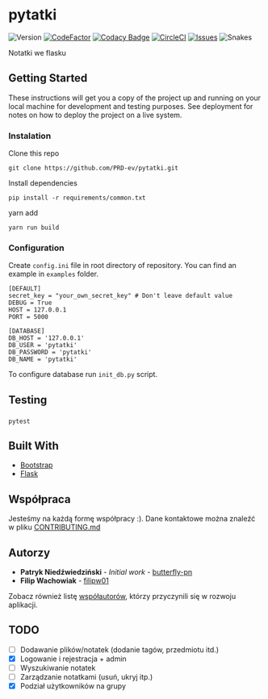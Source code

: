 # pytatki
![Version](https://img.shields.io/badge/version-1.0b0-orange.svg)
[![CodeFactor](https://www.codefactor.io/repository/github/PRD-ev/pytatki/badge)](https://www.codefactor.io/repository/github/PRD-ev/pytatki)
[![Codacy Badge](https://api.codacy.com/project/badge/Grade/888414de92604fbbbd46b42c04e96e81)](https://www.codacy.com/app/pniedzwiedzinski19/pytatki?utm_source=github.com&amp;utm_medium=referral&amp;utm_content=butterfly-pn/pytatki&amp;utm_campaign=Badge_Grade)
[![CircleCI](https://circleci.com/gh/PRD-ev/pytatki/tree/master.svg?style=svg)](https://circleci.com/gh/PRD-ev/pytatki/tree/master)
[![Issues](https://img.shields.io/github/issues/PRD-ev/pytatki.svg)](https://github.com/PRD-ev/pytatki/issues)
![Snakes](https://img.shields.io/badge/w%C4%99%C5%BCe%20s%C4%85-jadowite-blue.svg)

Notatki we flasku

## Getting Started

These instructions will get you a copy of the project up and running on your local machine for development and testing purposes. See deployment for notes on how to deploy the project on a live system.

### Instalation

Clone this repo
```
git clone https://github.com/PRD-ev/pytatki.git
```
Install dependencies
```
pip install -r requirements/common.txt
```
yarn add
```
yarn run build
```
### Configuration
Create `config.ini` file in root directory of repository. You can find an example in `examples` folder.


```
[DEFAULT]
secret_key = "your_own_secret_key" # Don't leave default value
DEBUG = True
HOST = 127.0.0.1
PORT = 5000

[DATABASE]
DB_HOST = '127.0.0.1'
DB_USER = 'pytatki'
DB_PASSWORD = 'pytatki'
DB_NAME = 'pytatki'
```

To configure database run `init_db.py` script.

## Testing
### 
```
pytest
```

## Built With

* [Bootstrap](https://www.getbootstrap.com/) 
* [Flask](http://flask.pocoo.org/) 

## Współpraca

Jesteśmy na każdą formę współpracy :). Dane kontaktowe można znaleźć w pliku [CONTRIBUTING.md](https://github.com/butterfly-pn/pytatki/blob/master/docs/CONTRIBUTING.md)


## Autorzy

* **Patryk Niedźwiedziński** - *Initial work* - [butterfly-pn](https://github.com/butterfly-pn)
* **Filip Wachowiak** - [filipw01](https://github.com/filipw01)

Zobacz również listę [współautorów](https://github.com/butterfly-pn/pytatki/graphs/contributors), którzy przyczynili się w rozwoju aplikacji.




## TODO

- [ ] Dodawanie plików/notatek (dodanie tagów, przedmiotu itd.)
- [x] Logowanie i rejestracja + admin
- [ ] Wyszukiwanie notatek
- [ ] Zarządzanie notatkami (usuń, ukryj itp.)
- [x] Podział użytkowników na grupy
